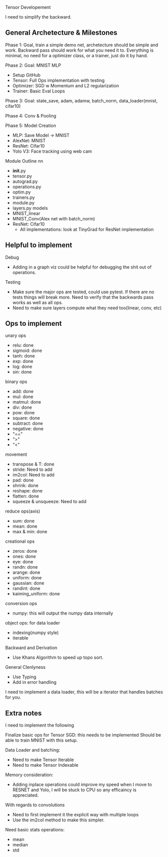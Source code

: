 Tensor Developement

I need to simplify the backward.

## General Archetecture & Milestones

Phase 1: Goal, train a simple demo net, archetecture should be simple and work. Backward pass should work for what you need it to. Everything is minimal, no need for a optimizer class, or a trainer, just do it by hand.

Phase 2: Goal: MNIST MLP
- Setup GitHub
- Tensor: Full Ops implementation with testing
- Optimizer: SGD w Momentum and L2 regularization
- Trainer: Basic Eval Loops

Phase 3: Goal: state_save, adam, adamw, batch_norm, data_loader(mnist, cifar10)

Phase 4: Conv & Pooling

Phase 5: Model Creation
- MLP: Save Model -> MNIST
- AlexNet: MNIST
- ResNet: Cifar10
- Yolo V3: Face tracking using web cam

Module Outline
nn
- __init__.py
- tensor.py
- autograd.py
- operations.py
- optim.py
- trainers.py
- module.py
- layers.py
models
- MNIST_linear
- MNIST_Conv(Alex net with batch_norm)
- ResNet: Cifar10
    - All implementations: look at TinyGrad for ResNet implementation



## Helpful to implement

Debug
- Adding in a graph viz could be helpful for debugging the shit out of operations.

Testing
- Make sure the major ops are tested, could use pytest. If there are no tests things will break more. Need to verify that the backwards pass works as well as all ops.
- Need to make sure layers compute what they need too(linear, conv, etc)

## Ops to implement

unary ops
- relu: done
- sigmoid: done
- tanh: done
- exp: done
- log: done
- sin: done


binary ops
- add: done
- mul: done
- matmul: done
- div: done
- pow: done
- square: done
- subtract: done
- negative: done
- "=="
- ">"
- "<"

movement 
- transpose & T: done
- stride: Need to add
- im2col: Need to add
- pad: done
- shrink: done
- reshape: done
- flatten: done
- squeeze & unsqueeze: Need to add


reduce ops(axis)
- sum: done
- mean: done
- max & min: done

creational ops
- zeros: done
- ones: done
- eye: done
- randn: done
- arange: done
- uniform: done
- gaussian: done
- randint: done
- kaiming_uniform: done

conversion ops
- numpy: this will output the numpy data internally

object ops: for data loader
- indexing(numpy style)
- iterable

Backward and Derivation
- Use Khans Algorithm to speed up topo sort.

General Clenlyness
- Use Typing
- Add in error handling


I need to implement a data loader, this will be a iterator that handles batches for you.


## Extra notes
I need to implement the following

Finalize basic ops for Tensor
SGD: this needs to be implemented
Should be able to train MNIST with this setup.

Data Loader and batching:
- Need to make Tensor Iterable
- Need to make Tensor Indexable

Memory consideration: 
- Adding inplace operations could improve my speed when I move to RESNET and Yolo, I will be stuck to CPU so any efficaincy is appreciated.


With regards to convolutions
- Need to first implement it the explicit way with multiple loops
- Use the im2col method to make this simpler.


Need basic stats operations: 
- mean
- median
- std